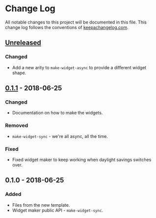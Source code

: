 # Change Log
All notable changes to this project will be documented in this file. This change log follows the conventions of [keepachangelog.com](http://keepachangelog.com/).

## [Unreleased]
### Changed
- Add a new arity to `make-widget-async` to provide a different widget shape.

## [0.1.1] - 2018-06-25
### Changed
- Documentation on how to make the widgets.

### Removed
- `make-widget-sync` - we're all async, all the time.

### Fixed
- Fixed widget maker to keep working when daylight savings switches over.

## 0.1.0 - 2018-06-25
### Added
- Files from the new template.
- Widget maker public API - `make-widget-sync`.

[Unreleased]: https://github.com/your-name/normalize/compare/0.1.1...HEAD
[0.1.1]: https://github.com/your-name/normalize/compare/0.1.0...0.1.1
